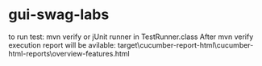 # gui-swag-labs

to run test:
mvn verify or jUnit runner in TestRunner.class
After mvn verify execution report will be avilable: target\cucumber-report-html\cucumber-html-reports\overview-features.html
